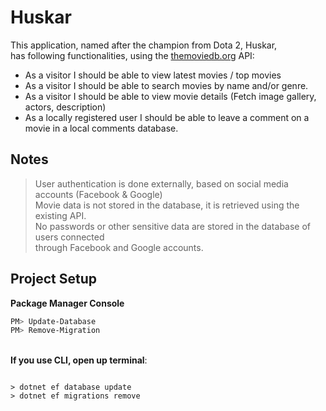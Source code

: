 # Huskar

This application, named after the champion from Dota 2, Huskar, <br>has following functionalities, 
using the <a href="themoviedb.org">themoviedb.org</a> API:

* As a visitor I should be able to view latest movies / top movies<br>
* As a visitor I should be able to search movies by name and/or genre.<br>
* As a visitor I should be able to view movie details (Fetch image gallery, actors, description)<br>
* As a locally registered user I should be able to leave a comment on a movie in a local comments database.<br>

## Notes
> User authentication is done externally, based on social media accounts (Facebook & Google)<br>
> Movie data is not stored in the database, it is retrieved using the existing API.<br>
> No passwords or other sensitive data are stored in the database of users connected <br>through Facebook and Google accounts.

## Project Setup
<b>Package Manager Console</b>
```powershell
PM> Update-Database
PM> Remove-Migration
```
<br/>
<b>If you use CLI, open up terminal</b>:

```shell

> dotnet ef database update
> dotnet ef migrations remove

```

